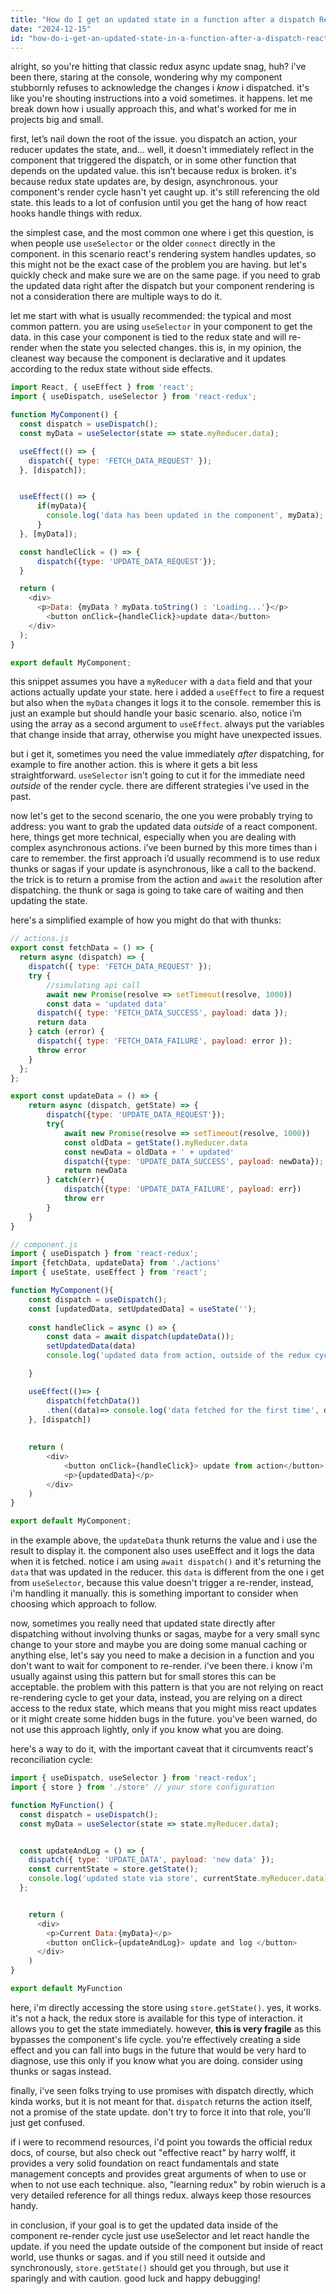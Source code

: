 ```yaml
---
title: "How do I get an updated state in a function after a dispatch React Redux?"
date: "2024-12-15"
id: "how-do-i-get-an-updated-state-in-a-function-after-a-dispatch-react-redux"
---
```


alright, so you're hitting that classic redux async update snag, huh? i've been there, staring at the console, wondering why my component stubbornly refuses to acknowledge the changes i *know* i dispatched. it's like you're shouting instructions into a void sometimes. it happens. let me break down how i usually approach this, and what's worked for me in projects big and small.

first, let’s nail down the root of the issue. you dispatch an action, your reducer updates the state, and... well, it doesn't immediately reflect in the component that triggered the dispatch, or in some other function that depends on the updated value. this isn’t because redux is broken. it's because redux state updates are, by design, asynchronous. your component's render cycle hasn't yet caught up. it's still referencing the old state. this leads to a lot of confusion until you get the hang of how react hooks handle things with redux.

the simplest case, and the most common one where i get this question, is when people use `useSelector` or the older `connect` directly in the component. in this scenario react's rendering system handles updates, so this might not be the exact case of the problem you are having. but let's quickly check and make sure we are on the same page. if you need to grab the updated data right after the dispatch but your component rendering is not a consideration there are multiple ways to do it.

let me start with what is usually recommended: the typical and most common pattern. you are using `useSelector` in your component to get the data. in this case your component is tied to the redux state and will re-render when the state you selected changes. this is, in my opinion, the cleanest way because the component is declarative and it updates according to the redux state without side effects.

```javascript
import React, { useEffect } from 'react';
import { useDispatch, useSelector } from 'react-redux';

function MyComponent() {
  const dispatch = useDispatch();
  const myData = useSelector(state => state.myReducer.data);

  useEffect(() => {
    dispatch({ type: 'FETCH_DATA_REQUEST' });
  }, [dispatch]);


  useEffect(() => {
      if(myData){
        console.log('data has been updated in the component', myData);
      }
  }, [myData]);

  const handleClick = () => {
      dispatch({type: 'UPDATE_DATA_REQUEST'});
  }

  return (
    <div>
      <p>Data: {myData ? myData.toString() : 'Loading...'}</p>
        <button onClick={handleClick}>update data</button>
    </div>
  );
}

export default MyComponent;

```

this snippet assumes you have a `myReducer` with a `data` field and that your actions actually update your state. here i added a `useEffect` to fire a request but also when the `myData` changes it logs it to the console. remember this is just an example but should handle your basic scenario. also, notice i’m using the array as a second argument to `useEffect`. always put the variables that change inside that array, otherwise you might have unexpected issues.

but i get it, sometimes you need the value immediately *after* dispatching, for example to fire another action. this is where it gets a bit less straightforward. `useSelector` isn't going to cut it for the immediate need *outside* of the render cycle. there are different strategies i've used in the past.

now let's get to the second scenario, the one you were probably trying to address: you want to grab the updated data *outside* of a react component. here, things get more technical, especially when you are dealing with complex asynchronous actions. i’ve been burned by this more times than i care to remember. the first approach i’d usually recommend is to use redux thunks or sagas if your update is asynchronous, like a call to the backend. the trick is to return a promise from the action and `await` the resolution after dispatching. the thunk or saga is going to take care of waiting and then updating the state.

here's a simplified example of how you might do that with thunks:

```javascript
// actions.js
export const fetchData = () => {
  return async (dispatch) => {
    dispatch({ type: 'FETCH_DATA_REQUEST' });
    try {
        //simulating api call
        await new Promise(resolve => setTimeout(resolve, 1000))
        const data = 'updated data'
      dispatch({ type: 'FETCH_DATA_SUCCESS', payload: data });
      return data
    } catch (error) {
      dispatch({ type: 'FETCH_DATA_FAILURE', payload: error });
      throw error
    }
  };
};

export const updateData = () => {
    return async (dispatch, getState) => {
        dispatch({type: 'UPDATE_DATA_REQUEST'});
        try{
            await new Promise(resolve => setTimeout(resolve, 1000))
            const oldData = getState().myReducer.data
            const newData = oldData + ' + updated'
            dispatch({type: 'UPDATE_DATA_SUCCESS', payload: newData});
            return newData
        } catch(err){
            dispatch({type: 'UPDATE_DATA_FAILURE', payload: err})
            throw err
        }
    }
}

// component.js
import { useDispatch } from 'react-redux';
import {fetchData, updateData} from './actions'
import { useState, useEffect } from 'react';

function MyComponent(){
    const dispatch = useDispatch();
    const [updatedData, setUpdatedData] = useState('');
    
    const handleClick = async () => {
        const data = await dispatch(updateData());
        setUpdatedData(data)
        console.log('updated data from action, outside of the redux cycle', data)

    }

    useEffect(()=> {
        dispatch(fetchData())
        .then((data)=> console.log('data fetched for the first time', data))
    }, [dispatch])
    
    
    return (
        <div>
            <button onClick={handleClick}> update from action</button>
            <p>{updatedData}</p>
        </div>
    )
}

export default MyComponent;

```

in the example above, the `updateData` thunk returns the value and i use the result to display it. the component also uses useEffect and it logs the data when it is fetched. notice i am using `await dispatch()` and it's returning the `data` that was updated in the reducer. this `data` is different from the one i get from `useSelector`, because this value doesn't trigger a re-render, instead, i'm handling it manually. this is something important to consider when choosing which approach to follow.

now, sometimes you really need that updated state directly after dispatching without involving thunks or sagas, maybe for a very small sync change to your store and maybe you are doing some manual caching or anything else, let's say you need to make a decision in a function and you don't want to wait for component to re-render. i've been there. i know i'm usually against using this pattern but for small stores this can be acceptable. the problem with this pattern is that you are not relying on react re-rendering cycle to get your data, instead, you are relying on a direct access to the redux state, which means that you might miss react updates or it might create some hidden bugs in the future. you've been warned, do not use this approach lightly, only if you know what you are doing.

here's a way to do it, with the important caveat that it circumvents react's reconciliation cycle:

```javascript
import { useDispatch, useSelector } from 'react-redux';
import { store } from './store' // your store configuration

function MyFunction() {
  const dispatch = useDispatch();
  const myData = useSelector(state => state.myReducer.data);


  const updateAndLog = () => {
    dispatch({ type: 'UPDATE_DATA', payload: 'new data' });
    const currentState = store.getState();
    console.log('updated state via store', currentState.myReducer.data);
  };


    return (
      <div>
        <p>Current Data:{myData}</p>
        <button onClick={updateAndLog}> update and log </button>
      </div>
    )
}

export default MyFunction
```

here, i'm directly accessing the store using `store.getState()`. yes, it works. it's not a hack, the redux store is available for this type of interaction. it allows you to get the state immediately. however, **this is very fragile** as this bypasses the component's life cycle. you’re effectively creating a side effect and you can fall into bugs in the future that would be very hard to diagnose, use this only if you know what you are doing. consider using thunks or sagas instead.

finally, i've seen folks trying to use promises with dispatch directly, which kinda works, but it is not meant for that. `dispatch` returns the action itself, not a promise of the state update. don't try to force it into that role, you'll just get confused.

if i were to recommend resources, i'd point you towards the official redux docs, of course, but also check out "effective react" by harry wolff, it provides a very solid foundation on react fundamentals and state management concepts and provides great arguments of when to use or when to not use each technique. also, "learning redux" by robin wieruch is a very detailed reference for all things redux. always keep those resources handy.

in conclusion, if your goal is to get the updated data inside of the component re-render cycle just use useSelector and let react handle the update. if you need the update outside of the component but inside of react world, use thunks or sagas. and if you still need it outside and synchronously, `store.getState()` should get you through, but use it sparingly and with caution. good luck and happy debugging!
